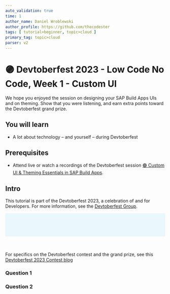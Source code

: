 ```yaml
---
auto_validation: true
time: 1
author_name: Daniel Wroblewski
author_profile: https://github.com/thecodester
tags: [ tutorial>beginner, topic>cloud ]
primary_tag: topic>cloud
parser: v2
---
```


# 🟣 Devtoberfest 2023 - Low Code No Code, Week 1 - Custom UI 
<!-- description --> We hope you enjoyed the session on designing your SAP Build Apps UIs and on theming. Show that you were listening, and earn extra points toward the Devtoberfest grand prize.
  
## You will learn
- A lot about technology – and yourself – during Devtoberfest

## Prerequisites
- Attend live or watch a recordings of the Devtoberfest session [🟣 Custom UI & Theming Essentials in SAP Build Apps](https://www.youtube.com/watch?v=DWSw1AAmjMQ).


## Intro
This tutorial is part of the Devtoberfest 2023, a celebration of and for Developers. For more information, see the [Devtoberfest Group](https://groups.community.sap.com/t5/devtoberfest/gh-p/Devtoberfest).

![Devtoberfest](devtoberfest-banner.gif)

&nbsp;

For specifics on the Devtoberfest contest and the grand prize, see this [Devtoberfest 2023 Contest blog](https://groups.community.sap.com/t5/devtoberfest-blog-posts/devtoberfest-2023-contest/ba-p/9357)

### Question 1


### Question 2